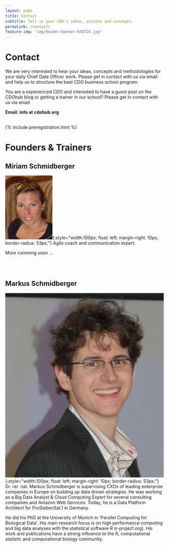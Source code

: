 ```yaml
---
layout: page
title: Contact
subtitle: Tell us your CDO's ideas, visions and concepts.
permalink: /contact/
feature-img: "img/header/banner-643724.jpg"
---
```


# Contact
We are very interested to hear your ideas, concepts and methodologies 
for your daily Chief Data Officer work. Please get in contact with us 
via email and help us to structure the best CDO business school program. 

You are a experienced CDO and interested to have a guest post on the 
CDOhub blog or getting a trainer in our school? Please get in contact 
with us via email.

**Email: info at cdohub.org**

<br>
{% include preregistration.html %}

# Founders & Trainers

## Miriam Schmidberger
![Miriam](/img/miriam.jpg){:style="width:100px; float: left; 
margin-right: 10px; border-radius: 53px;"}
Agile coach and communication expert. 

More comming soon ...

<br><br>

## Markus Schmidberger
![Markus](/img/markus.jpeg){:style="width:100px; float: left; 
margin-right: 10px; border-radius: 53px;"}
Dr. rer. nat. Markus Schmidberger is supervising CXOs of leading 
enterprise companies in Europe on building up data driven strategies. 
He was working as a Big Data Analyst & Cloud Computing Expert for several 
consulting companies and Amazon Web Services. Today, he is a Data 
Platform Architect for ProSiebenSat.1 in Germany.

He did his PhD at the University of Munich in 'Parallel Computing for 
Biological Data'. His main research focus is on high performance 
computing and big data analyses with the statistical software R 
(r-project.org). His work and publications have a strong influence to 
the R,  computational statistic and computational biology community.